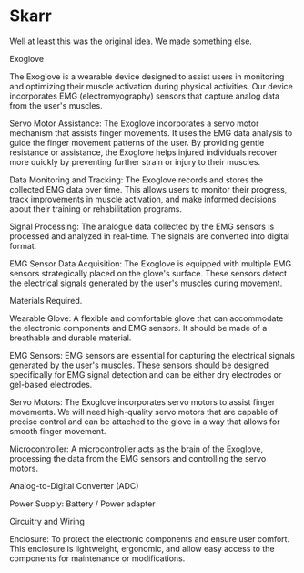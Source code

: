 # Skarr



Well at least this was the original idea. We made something else.




Exoglove


The Exoglove is a wearable device designed to assist users in monitoring and optimizing their muscle activation during physical activities. Our device incorporates EMG (electromyography) sensors that capture analog data from the user's muscles.

Servo Motor Assistance: The Exoglove incorporates a servo motor mechanism that assists finger movements. It uses the EMG data analysis to guide the finger movement patterns of the user. By providing gentle resistance or assistance, the Exoglove helps injured individuals recover more quickly by preventing further strain or injury to their muscles.

Data Monitoring and Tracking: The Exoglove records and stores the collected EMG data over time. This allows users to monitor their progress, track improvements in muscle activation, and make informed decisions about their training or rehabilitation programs.

Signal Processing: The analogue data collected by the EMG sensors is processed and analyzed in real-time. The signals are converted into digital format.

EMG Sensor Data Acquisition: The Exoglove is equipped with multiple EMG sensors strategically placed on the glove's surface. These sensors detect the electrical signals generated by the user's muscles during movement.







Materials Required.

Wearable Glove: A flexible and comfortable glove that can accommodate the electronic components and EMG sensors. It should be made of a breathable and durable material.

EMG Sensors: EMG sensors are essential for capturing the electrical signals generated by the user's muscles. These sensors should be designed specifically for EMG signal detection and can be either dry electrodes or gel-based electrodes.

Servo Motors: The Exoglove incorporates servo motors to assist finger movements. We will need high-quality servo motors that are capable of precise control and can be attached to the glove in a way that allows for smooth finger movement.

Microcontroller: A microcontroller acts as the brain of the Exoglove, processing the data from the EMG sensors and controlling the servo motors. 

Analog-to-Digital Converter (ADC)

Power Supply: Battery / Power adapter

Circuitry and Wiring

Enclosure: To protect the electronic components and ensure user comfort. This enclosure is lightweight, ergonomic, and allow easy access to the components for maintenance or modifications.




